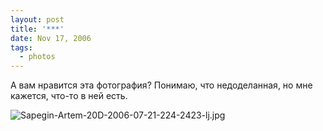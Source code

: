 ```yaml
---
layout: post
title: '***'
date: Nov 17, 2006
tags:
  - photos
---
```


А вам нравится эта фотография? Понимаю, что недоделанная, но мне кажется, что-то в ней есть.

![Sapegin-Artem-20D-2006-07-21-224-2423-lj.jpg](upload://Sapegin-Artem-20D-2006-07-21-224-2423-lj.jpg)
